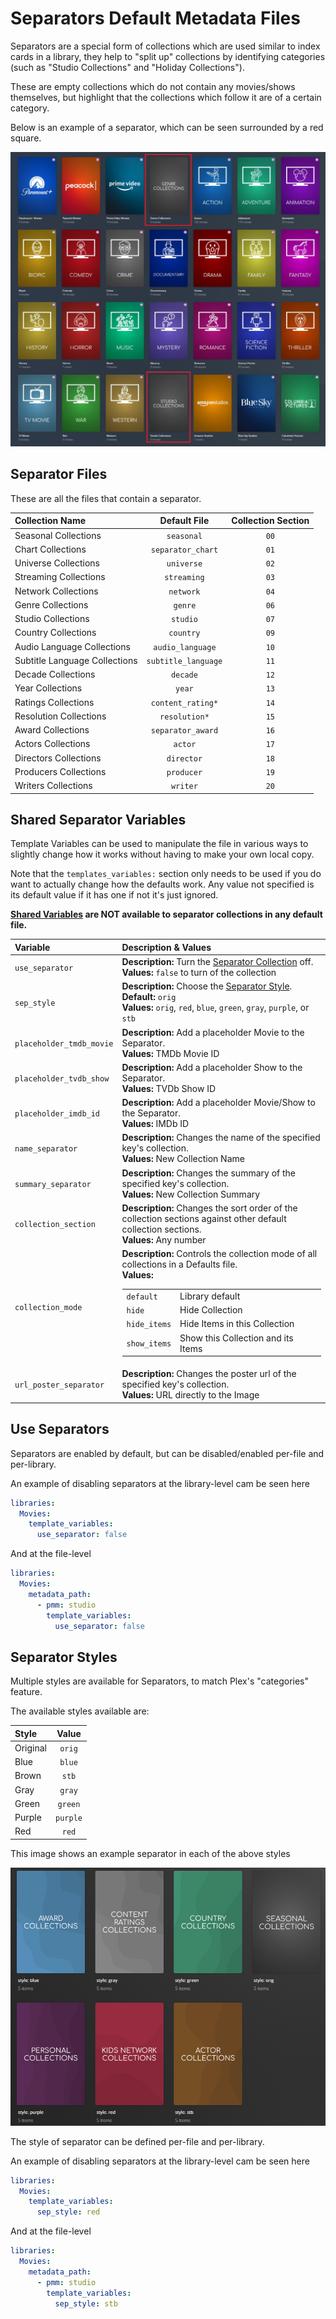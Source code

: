 # Separators Default Metadata Files

Separators are a special form of collections which are used similar to index cards in a library, they help to "split up" collections by identifying categories (such as "Studio Collections" and "Holiday Collections").

These are empty collections which do not contain any movies/shows themselves, but highlight that the collections which follow it are of a certain category.

Below is an example of a separator, which can be seen surrounded by a red square.

![](images/separators.jpg)

## Separator Files

These are all the files that contain a separator.

| Collection Name               |    Default File     | Collection Section |
|:------------------------------|:-------------------:|:------------------:|
| Seasonal Collections          |     `seasonal`      |        `00`        |
| Chart Collections             |  `separator_chart`  |        `01`        |
| Universe Collections          |     `universe`      |        `02`        |
| Streaming Collections         |     `streaming`     |        `03`        |
| Network Collections           |      `network`      |        `04`        |
| Genre Collections             |       `genre`       |        `06`        |
| Studio Collections            |      `studio`       |        `07`        |
| Country Collections           |      `country`      |        `09`        |
| Audio Language Collections    |  `audio_language`   |        `10`        |
| Subtitle Language Collections | `subtitle_language` |        `11`        |
| Decade Collections            |      `decade`       |        `12`        |
| Year Collections              |       `year`        |        `13`        |
| Ratings Collections           |  `content_rating*`  |        `14`        |
| Resolution Collections        |    `resolution*`    |        `15`        |
| Award Collections             |  `separator_award`  |        `16`        |
| Actors Collections            |       `actor`       |        `17`        |
| Directors Collections         |     `director`      |        `18`        |
| Producers Collections         |     `producer`      |        `19`        |
| Writers Collections           |      `writer`       |        `20`        |

## Shared Separator Variables 

Template Variables can be used to manipulate the file in various ways to slightly change how it works without having to make your own local copy.

Note that the `templates_variables:` section only needs to be used if you do want to actually change how the defaults work. Any value not specified is its default value if it has one if not it's just ignored.

**[Shared Variables](variables) are NOT available to separator collections in any default file.**

| Variable                 | Description & Values                                                                                                                                                                                                                                                                                                                                                                  |
|:-------------------------|:--------------------------------------------------------------------------------------------------------------------------------------------------------------------------------------------------------------------------------------------------------------------------------------------------------------------------------------------------------------------------------------|
| `use_separator`          | **Description:** Turn the [Separator Collection](#use-separators) off.<br>**Values:** `false` to turn of the collection                                                                                                                                                                                                                                                               |
| `sep_style`              | **Description:** Choose the [Separator Style](#separator-styles).<br>**Default:** `orig`<br>**Values:** `orig`, `red`, `blue`, `green`, `gray`, `purple`, or `stb`                                                                                                                                                                                                                    |         
| `placeholder_tmdb_movie` | **Description:** Add a placeholder Movie to the Separator.<br>**Values:** TMDb Movie ID                                                                                                                                                                                                                                                                                               |
| `placeholder_tvdb_show`  | **Description:** Add a placeholder Show to the Separator.<br>**Values:** TVDb Show ID                                                                                                                                                                                                                                                                                                 |
| `placeholder_imdb_id`    | **Description:** Add a placeholder Movie/Show to the Separator.<br>**Values:** IMDb ID                                                                                                                                                                                                                                                                                                |
| `name_separator`         | **Description:** Changes the name of the specified key's collection.<br>**Values:** New Collection Name                                                                                                                                                                                                                                                                               |
| `summary_separator`      | **Description:** Changes the summary of the specified key's collection.<br>**Values:** New Collection Summary                                                                                                                                                                                                                                                                         |
| `collection_section`     | **Description:** Changes the sort order of the collection sections against other default collection sections.<br>**Values:** Any number                                                                                                                                                                                                                                               |
| `collection_mode`        | **Description:** Controls the collection mode of all collections in a Defaults file.<br>**Values:**<table class="clearTable"><tr><td>`default`</td><td>Library default</td></tr><tr><td>`hide`</td><td>Hide Collection</td></tr><tr><td>`hide_items`</td><td>Hide Items in this Collection</td></tr><tr><td>`show_items`</td><td>Show this Collection and its Items</td></tr></table> |
| `url_poster_separator`   | **Description:** Changes the poster url of the specified key's collection.<br>**Values:** URL directly to the Image                                                                                                                                                                                                                                                                   |

## Use Separators

Separators are enabled by default, but can be disabled/enabled per-file and per-library.

An example of disabling separators at the library-level cam be seen here

```yaml
libraries:
  Movies:
    template_variables:
      use_separator: false
```

And at the file-level

```yaml
libraries:
  Movies:
    metadata_path:
      - pmm: studio
        template_variables:
          use_separator: false
```

## Separator Styles

Multiple styles are available for Separators, to match Plex's "categories" feature.

The available styles available are:

| Style    |  Value   |
|:---------|:--------:|
| Original |  `orig`  |  
| Blue     |  `blue`  |  
| Brown    |  `stb`   |   
| Gray     |  `gray`  |  
| Green    | `green`  | 
| Purple   | `purple` |
| Red      |  `red`   |   

This image shows an example separator in each of the above styles

![](images/separators2.jpg)

The style of separator can be defined per-file and per-library.

An example of disabling separators at the library-level cam be seen here

```yaml
libraries:
  Movies:
    template_variables:
      sep_style: red
```

And at the file-level

```yaml
libraries:
  Movies:
    metadata_path:
      - pmm: studio
        template_variables:
          sep_style: stb
```
